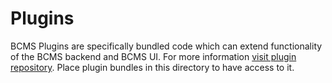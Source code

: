 # Plugins

BCMS Plugins are specifically bundled code which can extend functionality of the BCMS backend and BCMS UI. For more information [visit plugin repository](https://github.com/becomesco/cms-plugin-starter). Place plugin bundles in this directory to have access to it.
